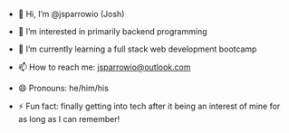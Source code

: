 - 👋 Hi, I’m @jsparrowio (Josh)
- 👀 I’m interested in primarily backend programming
- 🌱 I’m currently learning a full stack web development bootcamp

- 📫 How to reach me: jsparrowio@outlook.com
- 😄 Pronouns: he/him/his
- ⚡ Fun fact: finally getting into tech after it being an interest of mine for as long as I can remember!
<!-- 💞️ I’m looking to collaborate on nothing yet! -->
<!---
jsparrowio/jsparrowio is a ✨ special ✨ repository because its `README.md` (this file) appears on your GitHub profile.
You can click the Preview link to take a look at your changes.
--->
